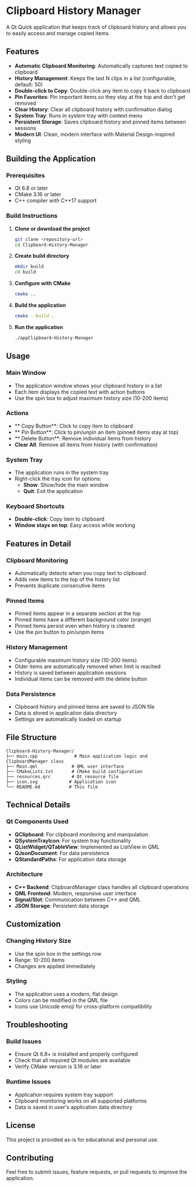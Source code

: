 # Clipboard History Manager

A Qt Quick application that keeps track of clipboard history and allows you to easily access and manage copied items.

## Features

- **Automatic Clipboard Monitoring**: Automatically captures text copied to clipboard
- **History Management**: Keeps the last N clips in a list (configurable, default: 50)
- **Double-click to Copy**: Double-click any item to copy it back to clipboard
- **Pin Favorites**: Pin important items so they stay at the top and don't get removed
- **Clear History**: Clear all clipboard history with confirmation dialog
- **System Tray**: Runs in system tray with context menu
- **Persistent Storage**: Saves clipboard history and pinned items between sessions
- **Modern UI**: Clean, modern interface with Material Design-inspired styling

## Building the Application

### Prerequisites
- Qt 6.8 or later
- CMake 3.16 or later
- C++ compiler with C++17 support

### Build Instructions

1. **Clone or download the project**
   ```bash
   git clone <repository-url>
   cd Clipboard-History-Manager
   ```

2. **Create build directory**
   ```bash
   mkdir build
   cd build
   ```

3. **Configure with CMake**
   ```bash
   cmake ..
   ```

4. **Build the application**
   ```bash
   cmake --build .
   ```

5. **Run the application**
   ```bash
   ./appClipboard-History-Manager
   ```

## Usage

### Main Window
- The application window shows your clipboard history in a list
- Each item displays the copied text with action buttons
- Use the spin box to adjust maximum history size (10-200 items)

### Actions
- ** Copy Button**: Click to copy item to clipboard
- ** Pin Button**: Click to pin/unpin an item (pinned items stay at top)
- ** Delete Button**: Remove individual items from history
- **Clear All**: Remove all items from history (with confirmation)

### System Tray
- The application runs in the system tray
- Right-click the tray icon for options:
  - **Show**: Show/hide the main window
  - **Quit**: Exit the application

### Keyboard Shortcuts
- **Double-click**: Copy item to clipboard
- **Window stays on top**: Easy access while working

## Features in Detail

### Clipboard Monitoring
- Automatically detects when you copy text to clipboard
- Adds new items to the top of the history list
- Prevents duplicate consecutive items

### Pinned Items
- Pinned items appear in a separate section at the top
- Pinned items have a different background color (orange)
- Pinned items persist even when history is cleared
- Use the pin button to pin/unpin items

### History Management
- Configurable maximum history size (10-200 items)
- Older items are automatically removed when limit is reached
- History is saved between application sessions
- Individual items can be removed with the delete button

### Data Persistence
- Clipboard history and pinned items are saved to JSON file
- Data is stored in application data directory
- Settings are automatically loaded on startup

## File Structure

```
Clipboard-History-Manager/
├── main.cpp              # Main application logic and ClipboardManager class
├── Main.qml             # QML user interface
├── CMakeLists.txt       # CMake build configuration
├── resources.qrc        # Qt resource file
├── icon.svg            # Application icon
└── README.md           # This file
```

## Technical Details

### Qt Components Used
- **QClipboard**: For clipboard monitoring and manipulation
- **QSystemTrayIcon**: For system tray functionality
- **QListWidget/QTableView**: Implemented as ListView in QML
- **QJsonDocument**: For data persistence
- **QStandardPaths**: For application data storage

### Architecture
- **C++ Backend**: ClipboardManager class handles all clipboard operations
- **QML Frontend**: Modern, responsive user interface
- **Signal/Slot**: Communication between C++ and QML
- **JSON Storage**: Persistent data storage

## Customization

### Changing History Size
- Use the spin box in the settings row
- Range: 10-200 items
- Changes are applied immediately

### Styling
- The application uses a modern, flat design
- Colors can be modified in the QML file
- Icons use Unicode emoji for cross-platform compatibility

## Troubleshooting

### Build Issues
- Ensure Qt 6.8+ is installed and properly configured
- Check that all required Qt modules are available
- Verify CMake version is 3.16 or later

### Runtime Issues
- Application requires system tray support
- Clipboard monitoring works on all supported platforms
- Data is saved in user's application data directory

## License

This project is provided as-is for educational and personal use.

## Contributing

Feel free to submit issues, feature requests, or pull requests to improve the application. 
